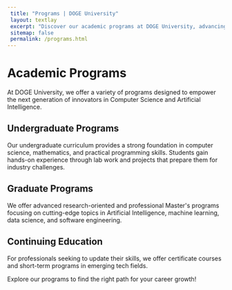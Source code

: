 ```yaml
---
 title: "Programs | DOGE University"
 layout: textlay
 excerpt: "Discover our academic programs at DOGE University, advancing education in Computer Science and Artificial Intelligence."
 sitemap: false
 permalink: /programs.html
---
```


# Academic Programs

At DOGE University, we offer a variety of programs designed to empower the next generation of innovators in Computer Science and Artificial Intelligence.

## Undergraduate Programs

Our undergraduate curriculum provides a strong foundation in computer science, mathematics, and practical programming skills. Students gain hands-on experience through lab work and projects that prepare them for industry challenges.

## Graduate Programs

We offer advanced research-oriented and professional Master's programs focusing on cutting-edge topics in Artificial Intelligence, machine learning, data science, and software engineering.

## Continuing Education

For professionals seeking to update their skills, we offer certificate courses and short-term programs in emerging tech fields.

Explore our programs to find the right path for your career growth! 